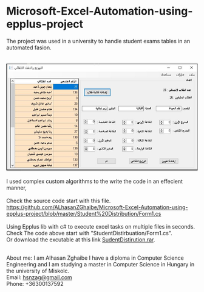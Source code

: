 # Microsoft-Excel-Automation-using-epplus-project
The project was used in a university to handle student exams tables in an automated fasion.<br/><br/><br/>
![alt text](https://github.com/ALhasanZGhaibe/Microsoft-Excel-Automation-using-epplus-project/raw/master/Student%20Distribution.JPG)<br/><br/>
I used complex custom algorithms to the write the code in an effecient manner,<br/><br/>
Check the source code start with this file.<br/>
https://github.com/ALhasanZGhaibe/Microsoft-Excel-Automation-using-epplus-project/blob/master/Student%20Distribution/Form1.cs<br/><br/>
Using Epplus lib with c# to execute excel tasks on multiple files in seconds. <br/>
Check The code above start with "StudentDistirbuation/Form1.cs".<br/>
Or download the excutable at this link <a href="https://github.com/ALhasanZGhaibe/epplus-project/raw/master/StudentDisturbution.rar">SudentDistirution.rar</a>.<br/><br/>

About me:
I am Alhasan Zghaibe I have a diploma in Computer Science Engineering and I am studying a master in Computer Science in Hungary in the university of Miskolc.<br/>
Email: hsnzag@gmail.com<br/>
Phone: +36300137592<br/>

